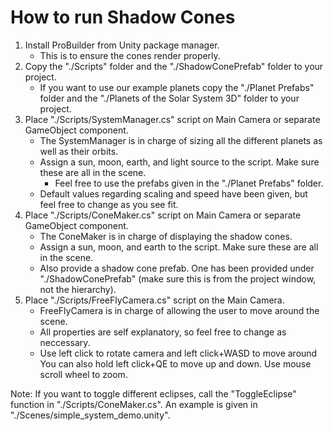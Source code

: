 # How to run Shadow Cones
1. Install ProBuilder from Unity package manager.
   - This is to ensure the cones render properly.
2. Copy the "./Scripts" folder and the "./ShadowConePrefab" folder to your project.
   - If you want to use our example planets copy the "./Planet Prefabs" folder and the "./Planets of the Solar System 3D" folder to your project.
3. Place "./Scripts/SystemManager.cs" script on Main Camera or separate GameObject component.
   - The SystemManager is in charge of sizing all the different planets as well as their orbits.
   - Assign a sun, moon, earth, and light source to the script. Make sure these are all in the scene.
     - Feel free to use the prefabs given in the "./Planet Prefabs" folder.
   - Default values regarding scaling and speed have been given, but feel free to change as you see fit.
4. Place "./Scripts/ConeMaker.cs" script on Main Camera or separate GameObject component.
   - The ConeMaker is in charge of displaying the shadow cones. 
   - Assign a sun, moon, and earth to the script. Make sure these are all in the scene.
   - Also provide a shadow cone prefab. One has been provided under "./ShadowConePrefab" (make sure this is from the project window, not the hierarchy).
5. Place "./Scripts/FreeFlyCamera.cs" script on the Main Camera.
   - FreeFlyCamera is in charge of allowing the user to move around the scene. 
   - All properties are self explanatory, so feel free to change as neccessary. 
   - Use left click to rotate camera and left click+WASD to move around You can also hold left click+QE to move up and down. Use mouse scroll wheel to zoom.

Note: If you want to toggle different eclipses, call the "ToggleEclipse" function in "./Scripts/ConeMaker.cs". An example is given in "./Scenes/simple_system_demo.unity".